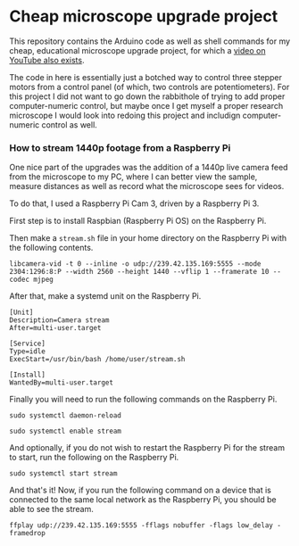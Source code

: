 # Cheap microscope upgrade project

This repository contains the Arduino code as well as shell commands for my cheap, educational microscope upgrade project, for which a [video on YouTube also exists](https://www.youtube.com/watch?v=QV-GfkwQU_8). 

The code in here is essentially just a botched way to control three stepper motors from a control panel (of which, two controls are potentiometers). For this project I did not want to go down the rabbithole of trying to add proper computer-numeric control, but maybe once I get myself a proper research microscope I would look into redoing this project and includign computer-numeric control as well. 

### How to stream 1440p footage from a Raspberry Pi

One nice part of the upgrades was the addition of a 1440p live camera feed from the microscope to my PC, where I can better view the sample, measure distances as well as record what the microscope sees for videos. 

To do that, I used a Raspberry Pi Cam 3, driven by a Raspberry Pi 3. 

First step is to install Raspbian (Raspberry Pi OS) on the Raspberry Pi.

Then make a `stream.sh` file in your home directory on the Raspberry Pi with the following contents.
```
libcamera-vid -t 0 --inline -o udp://239.42.135.169:5555 --mode 2304:1296:8:P --width 2560 --height 1440 --vflip 1 --framerate 10 --codec mjpeg
```

After that, make a systemd unit on the Raspberry Pi.
```
[Unit]
Description=Camera stream
After=multi-user.target

[Service]
Type=idle
ExecStart=/usr/bin/bash /home/user/stream.sh

[Install]
WantedBy=multi-user.target
```

Finally you will need to run the following commands on the Raspberry Pi.

`sudo systemctl daemon-reload`

`sudo systemctl enable stream`

And optionally, if you do not wish to restart the Raspberry Pi for the stream to start, run the following on the Raspberry Pi.

`sudo systemctl start stream`

And that's it! Now, if you run the following command on a device that is connected to the same local network as the Raspberry Pi, you should be able to see the stream.

```
ffplay udp://239.42.135.169:5555 -fflags nobuffer -flags low_delay -framedrop
```